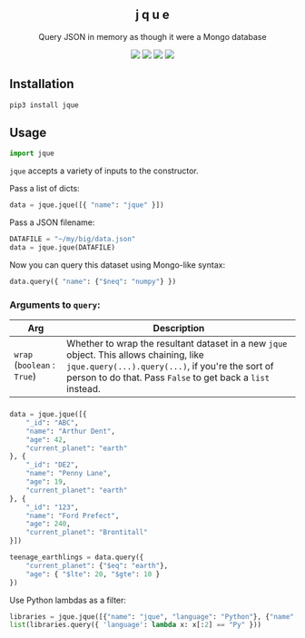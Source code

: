 <h2 align=center>j q u e</h2>
<p align=center>Query JSON in memory as though it were a Mongo database</p>
<p align=center><a href="https://pypi.org/project/jque/"><img src="https://img.shields.io/pypi/v/jque.svg" /></a> <a href="https://circleci.com/gh/j6k4m8/jque"><img src="https://img.shields.io/circleci/project/github/RedSparr0w/node-csgo-parser.svg" /></a> <img src="https://img.shields.io/badge/extremely_rad-%F0%9F%A4%99-blue.svg" /> <img src="https://img.shields.io/github/license/j6k4m8/jque.svg" /></p>

## Installation

```shell
pip3 install jque
```

## Usage

```python
import jque
```

`jque` accepts a variety of inputs to the constructor.

Pass a list of dicts:
```python
data = jque.jque([{ "name": "jque" }])
```

Pass a JSON filename:
```python
DATAFILE = "~/my/big/data.json"
data = jque.jque(DATAFILE)
```

Now you can query this dataset using Mongo-like syntax:
```python
data.query({ "name": {"$neq": "numpy"} })
```

### Arguments to `query`:

| Arg | Description |
|-----|-------------|
| `wrap` (`boolean` : `True`) | Whether to wrap the resultant dataset in a new `jque` object. This allows chaining, like `jque.query(...).query(...)`, if you're the sort of person to do that. Pass `False` to get back a `list` instead. |

### 


```python
data = jque.jque([{
    "_id": "ABC",
    "name": "Arthur Dent",
    "age": 42,
    "current_planet": "earth"
}, {
    "_id": "DE2",
    "name": "Penny Lane",
    "age": 19,
    "current_planet": "earth"
}, {
    "_id": "123",
    "name": "Ford Prefect",
    "age": 240,
    "current_planet": "Brontitall"
}])

teenage_earthlings = data.query({
    "current_planet": {"$eq": "earth"},
    "age": { "$lte": 20, "$gte": 10 }
})
```


Use Python lambdas as a filter:

```python
libraries = jque.jque([{"name": "jque", "language": "Python"}, {"name": "react", "language": "node"}])
list(libraries.query({ 'language': lambda x: x[:2] == "Py" }))
```

